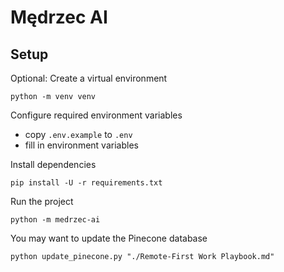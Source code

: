 # Mędrzec AI

## Setup

Optional: Create a virtual environment

```
python -m venv venv
```

Configure required environment variables

-   copy `.env.example` to `.env`
-   fill in environment variables

Install dependencies

```
pip install -U -r requirements.txt
```

Run the project

```
python -m medrzec-ai
```

You may want to update the Pinecone database

```
python update_pinecone.py "./Remote-First Work Playbook.md"
```
